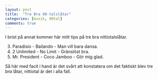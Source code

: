 ```yaml
---
layout: post
title:  "Tre Bra 90-talslåtar"
categories: [musik, 90tal]
comments: true
---
```


I brist på annat kommer här mitt tips på tre bra nittiotalslåtar.

3. Paradisio - Bailando - Man vill bara dansa.
2. 2 Unlimited - No Limit - Gränslöst bra.
1. Mr. President - Coco Jamboo - Gör mig glad.

Så här med facit i hand är det svårt att konstatera om det faktiskt blev tre *bra* låtar, nittiotal är det i alla fall.
